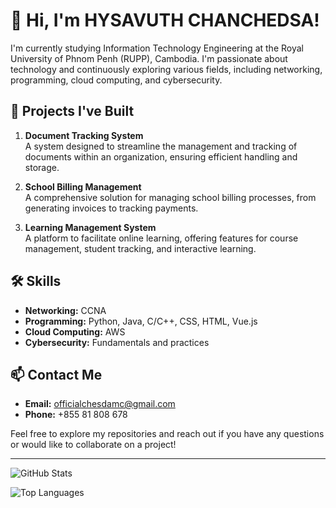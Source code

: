 # 👋 Hi, I'm HYSAVUTH CHANCHEDSA!

I'm currently studying Information Technology Engineering at the Royal University of Phnom Penh (RUPP), Cambodia.
I'm passionate about technology and continuously exploring various fields, including networking, programming, cloud computing, and cybersecurity.

## 🚀 Projects I've Built

1. **Document Tracking System**  
   A system designed to streamline the management and tracking of documents within an organization, ensuring efficient handling and storage.

2. **School Billing Management**  
   A comprehensive solution for managing school billing processes, from generating invoices to tracking payments.

3. **Learning Management System**  
   A platform to facilitate online learning, offering features for course management, student tracking, and interactive learning.

## 🛠 Skills

- **Networking:** CCNA
- **Programming:** Python, Java, C/C++, CSS, HTML, Vue.js
- **Cloud Computing:** AWS
- **Cybersecurity:** Fundamentals and practices

## 📫 Contact Me

- **Email:** [officialchesdamc@gmail.com](mailto:officialchesdamc@gmail.com)
- **Phone:** +855 81 808 678

Feel free to explore my repositories and reach out if you have any questions or would like to collaborate on a project!

---

![GitHub Stats](https://github-readme-stats.vercel.app/api?username=ch3sda&show_icons=true&theme=dark)

![Top Languages](https://github-readme-stats.vercel.app/api/top-langs/?username=ch3sda&layout=compact&theme=dark)
